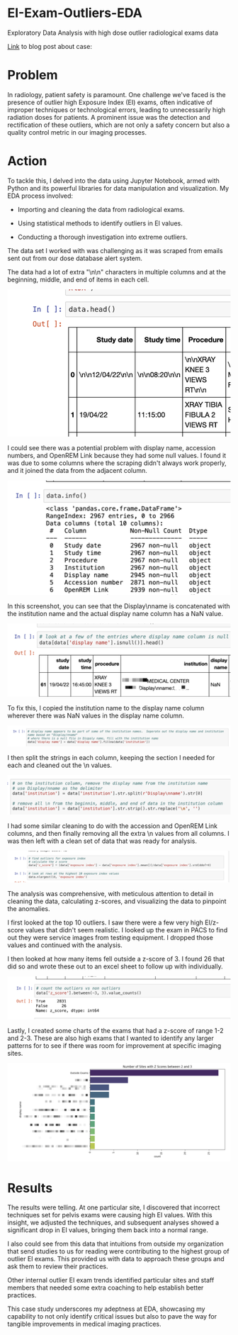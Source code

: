 # EI-Exam-Outliers-EDA

Exploratory Data Analysis with high dose outlier radiological exams data

[Link](https://pixelhero.com/exposure-index-outliers/) to blog post about case: 

# Problem

In radiology, patient safety is paramount. One challenge we've faced is the presence of outlier high Exposure Index (EI) exams, often indicative of improper techniques or technological errors, leading to unnecessarily high radiation doses for patients. A prominent issue was the detection and rectification of these outliers, which are not only a safety concern but also a quality control metric in our imaging processes.

# Action

To tackle this, I delved into the data using Jupyter Notebook, armed with Python and its powerful libraries for data manipulation and visualization. My EDA process involved:

- Importing and cleaning the data from radiological exams.

- Using statistical methods to identify outliers in EI values.

- Conducting a thorough investigation into extreme outliers.

The data set I worked with was challenging as it was scraped from emails sent out from our dose database alert system.

The data had a lot of extra "\n\n" characters in multiple columns and at the beginning, middle, and end of items in each cell.

![1](https://github.com/metaphysika/EI-Exam-Outliers-EDA/blob/main/images/1.png)

I could see there was a potential problem with display name, accession numbers, and OpenREM Link because they had some null values. I found it was due to some columns where the scraping didn't always work properly, and it joined the data from the adjacent column. 

![2](https://github.com/metaphysika/EI-Exam-Outliers-EDA/blob/main/images/2.png)

In this screenshot, you can see that the Display\nname is concatenated with the institution name and the actual display name column has a NaN value.

![3](https://github.com/metaphysika/EI-Exam-Outliers-EDA/blob/main/images/3.png)

To fix this, I copied the institution name to the display name column wherever there was NaN values in the display name column.

![4](https://github.com/metaphysika/EI-Exam-Outliers-EDA/blob/main/images/4.png)

I then split the strings in each column, keeping the section I needed for each and cleaned out the \n values.

![5](https://github.com/metaphysika/EI-Exam-Outliers-EDA/blob/main/images/5.png)

I had some similar cleaning to do with the accession and OpenREM Link columns, and then finally removing all the extra \n values from all columns. I was then left with a clean set of data that was ready for analysis.

![6](https://github.com/metaphysika/EI-Exam-Outliers-EDA/blob/main/images/6.png)

The analysis was comprehensive, with meticulous attention to detail in cleaning the data, calculating z-scores, and visualizing the data to pinpoint the anomalies.

I first looked at the top 10 outliers. I saw there were a few very high EI/z-score values that didn't seem realistic. I looked up the exam in PACS to find out they were service images from testing equipment. I dropped those values and continued with the analysis.

I then looked at how many items fell outside a z-score of 3. I found 26 that did so and wrote these out to an excel sheet to follow up with individually. 

![7](https://github.com/metaphysika/EI-Exam-Outliers-EDA/blob/main/images/7.png)

Lastly, I created some charts of the exams that had a z-score of range 1-2 and 2-3. These are also high exams that I wanted to identify any larger patterns for to see if there was room for improvement at specific imaging sites.

![8](https://github.com/metaphysika/EI-Exam-Outliers-EDA/blob/main/images/8.png)

# Results

The results were telling. At one particular site, I discovered that incorrect techniques set for pelvis exams were causing high EI values. With this insight, we adjusted the techniques, and subsequent analyses showed a significant drop in EI values, bringing them back into a normal range.

I also could see from this data that intuitions from outside my organization that send studies to us for reading were contributing to the highest group of outlier EI exams. This provided us with data to approach these groups and ask them to review their practices.

Other internal outlier EI exam trends identified particular sites and staff members that needed some extra coaching to help establish better practices.

This case study underscores my adeptness at EDA, showcasing my capability to not only identify critical issues but also to pave the way for tangible improvements in medical imaging practices.
